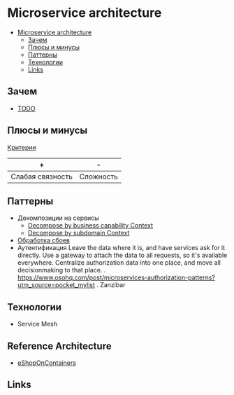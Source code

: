 # Microservice architecture

- [Microservice architecture](#microservice-architecture)
  - [Зачем](#зачем)
  - [Плюсы и минусы](#плюсы-и-минусы)
  - [Паттерны](#паттерны)
  - [Технологии](#технологии)
  - [Links](#links)

## Зачем

* [TODO](https://photos.app.goo.gl/fx9KTNZDV8vS6GE78)

## Плюсы и минусы

[Критерии](../arch.criteria.md)

| + | - |
| - | - |
| Слабая связность | Сложность |

## Паттерны

- Декомпозиции на сервисы
  - [Decompose by business capability Context](https://microservices.io/patterns/decomposition/decompose-by-business-capability.html)
  - [Decompose by subdomain Context](https://microservices.io/patterns/decomposition/decompose-by-subdomain.html)
- [Обработка сбоев](msa.failure.md)
- Аутентификация
Leave the data where it is, and have services ask for it directly.
Use a gateway to attach the data to all requests, so it's available everywhere.
Centralize authorization data into one place, and move all decisionmaking to that place.
. https://www.osohq.com/post/microservices-authorization-patterns?utm_source=pocket_mylist
. Zanzibar

## Технологии

- Service Mesh

## Reference Architecture

- [eShopOnContainers](https://github.com/dotnet-architecture/eShopOnContainers)

## Links
